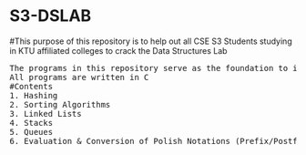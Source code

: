 # S3-DSLAB
#This purpose of this repository is to help out all CSE S3 Students studying in KTU affiliated colleges to crack the Data Structures Lab
<pre>
The programs in this repository serve as the foundation to improve DS Skills.
All programs are written in C
#Contents
1. Hashing
2. Sorting Algorithms
3. Linked Lists
4. Stacks
5. Queues
6. Evaluation & Conversion of Polish Notations (Prefix/Postfix)


